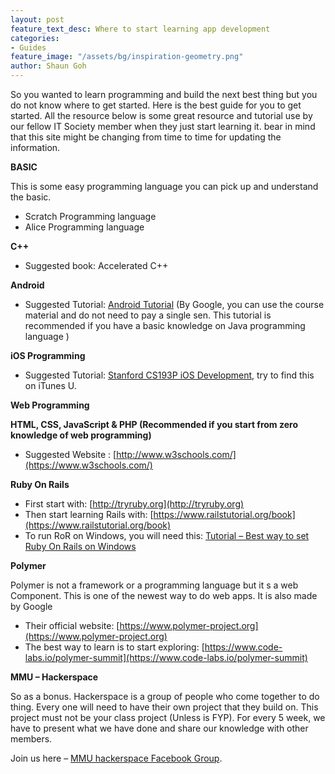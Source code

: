 ```yaml
---
layout: post
feature_text_desc: Where to start learning app development
categories:
- Guides
feature_image: "/assets/bg/inspiration-geometry.png"
author: Shaun Goh
---
```


So you wanted to learn programming and build the next best thing but you do not know where to get started. Here is the best guide for you to get started. All the resource below is some great resource and tutorial use by our fellow IT Society member when they just start learning it. bear in mind that this site might be changing from time to time for updating the information.

**BASIC**

This is some easy programming language you can pick up and understand the basic.

-   Scratch Programming language
-   Alice Programming language

**C++**

-   Suggested book: Accelerated C++

**Android**

-   Suggested Tutorial: [Android Tutorial](https://www.udacity.com/course/developing-android-apps--ud853) (By Google, you can use the course material and do not need to pay a single sen. This tutorial is recommended if you have a basic knowledge on Java programming language )

**iOS Programming**

-   Suggested Tutorial: [Stanford CS193P iOS Development](http://web.stanford.edu/class/cs193p/cgi-bin/drupal/), try to find this on iTunes U.

**Web Programming**

**HTML, CSS, JavaScript & PHP (Recommended if you start from zero knowledge of web programming)**

-   Suggested Website : [http://www.w3schools.com/](https://www.w3schools.com/)

**Ruby On Rails**

-   First start with: [http://tryruby.org](http://tryruby.org)
-   Then start learning Rails with: [https://www.railstutorial.org/book](https://www.railstutorial.org/book)
-   To run RoR on Windows, you will need this: [Tutorial – Best way to set Ruby On Rails on Windows](https://bruceoutdoors.wordpress.com/2015/09/18/rails-on-linux-on-windows-with-vagrant/)

**Polymer**

Polymer is not a framework or a programming language but it s a web Component. This is one of the newest way to do web apps. It is also made by Google

-   Their official website: [https://www.polymer-project.org](https://www.polymer-project.org)
-   The best way to learn is to start exploring: [https://www.code-labs.io/polymer-summit](https://www.code-labs.io/polymer-summit)

**MMU – Hackerspace**

So as a bonus. Hackerspace is a group of people who come together to do thing. Every one will need to have their own project that they build on. This project must not be your class project (Unless is FYP). For every 5 week, we have to present what we have done and share our knowledge with other members.

Join us here – [MMU hackerspace Facebook Group](https://www.facebook.com/groups/hackerspacemmu/).
